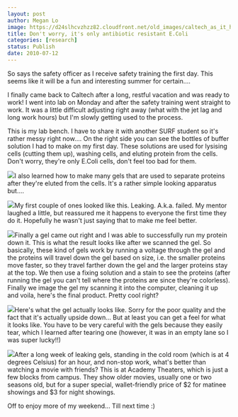 ```yaml
---
layout: post
author: Megan Lo
image: https://d24slhcvzhzz82.cloudfront.net/old_images/caltech_as_it_happens/6a0105349b8251970b01348561b71b970c.jpg
title: Don't worry, it's only antibiotic resistant E.Coli
categories: [research]
status: Publish
date: 2010-07-12
---
```



So says the safety officer as I receive safety training the first day. This seems like it will be a fun and interesting summer for certain....

I finally came back to Caltech after a long, restful vacation and was ready to work! I went into lab on Monday and after the safety training went straight to work. It was a little difficult adjusting right away (what with the jet lag and long work hours) but I'm slowly getting used to the process.

This is my lab bench. I have to share it with another SURF student so it's rather messy right now.... On the right side you can see the bottles of buffer solution I had to make on my first day. These solutions are used for lysising cells (cutting them up), washing cells, and eluting protein from the cells. Don't worry, they're only E.Coli cells, don't feel too bad for them.


![](https://d24slhcvzhzz82.cloudfront.net/old_images/caltech_as_it_happens/6a0105349b8251970b01348561baee970c.jpg)I also learned how to make many gels that are used to separate proteins after they're eluted from the cells. It's a rather simple looking apparatus but....


![](https://d24slhcvzhzz82.cloudfront.net/old_images/caltech_as_it_happens/6a0105349b8251970b0133f23c0af2970b.jpg)My first couple of ones looked like this. Leaking. A.k.a. failed. My mentor laughed a little, but reassured me it happens to everyone the first time they do it. Hopefully he wasn't just saying that to make me feel better.


![](https://d24slhcvzhzz82.cloudfront.net/old_images/caltech_as_it_happens/6a0105349b8251970b0133f23c2406970b.jpg)Finally a gel came out right and I was able to successfully run my protein down it. This is what the result looks like after we scanned the gel. So basically, these kind of gels work by running a voltage through the gel and the proteins will travel down the gel based on size, i.e. the smaller proteins move faster, so they travel farther down the gel and the larger proteins stay at the top. We then use a fixing solution and a stain to see the proteins (after running the gel you can't tell where the proteins are since they're colorless). Finally we image the gel my scanning it into the computer, cleaning it up and voila, here's the final product. Pretty cool right?

![](https://d24slhcvzhzz82.cloudfront.net/old_images/caltech_as_it_happens/6a0105349b8251970b01348561d430970c.jpg)Here's what the gel actually looks like. Sorry for the poor quality and the fact that it's actually upside down... But at least you can get a feel for what it looks like. You have to be very careful with the gels because they easily tear, which I learned after tearing one (however, it was in an empty lane so I was super lucky!!)

![](https://d24slhcvzhzz82.cloudfront.net/old_images/caltech_as_it_happens/6a0105349b8251970b01348561d918970c.jpg)After a long week of leaking gels, standing in the cold room (which is at 4 degrees Celsius) for an hour, and non-stop work, what's better than watching a movie with friends? This is at Academy Theaters, which is just a few blocks from campus. They show older movies, usually one or two seasons old, but for a super special, wallet-friendly price of $2 for matinee showings and $3 for night showings.

Off to enjoy more of my weekend... Till next time :)


